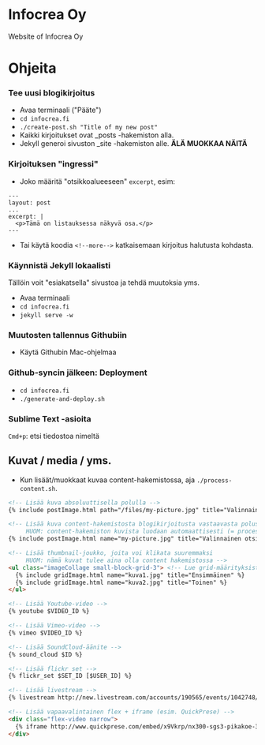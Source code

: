 # Infocrea Oy
Website of Infocrea Oy

# Ohjeita

### Tee uusi blogikirjoitus

- Avaa terminaali ("Pääte")
- `cd infocrea.fi`
- `./create-post.sh "Title of my new post"`
- Kaikki kirjoitukset ovat _posts -hakemiston alla.
- Jekyll generoi sivuston _site -hakemiston alle. **ÄLÄ MUOKKAA NÄITÄ**

### Kirjoituksen "ingressi"
- Joko määritä "otsikkoalueeseen" `excerpt`, esim:
```
---
layout: post
...
excerpt: |
  <p>Tämä on listauksessa näkyvä osa.</p>
---
```
- Tai käytä koodia `<!--more-->` katkaisemaan kirjoitus halutusta kohdasta.


### Käynnistä Jekyll lokaalisti
Tällöin voit "esiakatsella" sivustoa ja tehdä muutoksia yms.
- Avaa terminaali
- `cd infocrea.fi`
- `jekyll serve -w`

### Muutosten tallennus Githubiin
- Käytä Githubin Mac-ohjelmaa

### Github-syncin jälkeen: Deployment
- `cd infocrea.fi`
- `./generate-and-deploy.sh`

### Sublime Text -asioita
`Cmd+p`: etsi tiedostoa nimeltä

## Kuvat / media / yms.
* Kun lisäät/muokkaat kuvaa content-hakemistossa, aja `./process-content.sh`.
```html
<!-- Lisää kuva absoluuttisella polulla -->
{% include postImage.html path="/files/my-picture.jpg" title="Valinnainen otsikko" css="rightSideContent" %}

<!-- Lisää kuva content-hakemistosta blogikirjoitusta vastaavasta polusta
     HUOM: content-hakemiston kuvista luodaan automaattisesti (= process-content.sh) thumbnail, välikoko ja täysikoko -->
{% include postImage.html name="my-picture.jpg" title="Valinnainen otsikko" css="rightSideContent" %}

<!-- Lisää thumbnail-joukko, joita voi klikata suuremmaksi
     HUOM: nämä kuvat tulee aina olla content hakemistossa -->
<ul class="imageCollage small-block-grid-3"> <!-- Lue grid-määrityksistä täältä: http://foundation.zurb.com/docs/components/block_grid.html -->
  {% include gridImage.html name="kuva1.jpg" title="Ensimmäinen" %}
  {% include gridImage.html name="kuva2.jpg" title="Toinen" %}
</ul>

<!-- Lisää Youtube-video -->
{% youtube $VIDEO_ID %}

<!-- Lisää Vimeo-video -->
{% vimeo $VIDEO_ID %}

<!-- Lisää SoundCloud-äänite -->
{% sound_cloud $ID %}

<!-- Lisää flickr set -->
{% flickr_set $SET_ID [$USER_ID] %}

<!-- Lisää livestream -->
{% livestream http://new.livestream.com/accounts/190565/events/1042748/videos/2636865/player %}

<!-- Lisää vapaavalintainen flex + iframe (esim. QuickPrese) -->
<div class="flex-video narrow">
  {% iframe http://www.quickprese.com/embed/x9Vkrp/nx300-sgs3-pikakoe-3-8-2014 %}
</div>

```
